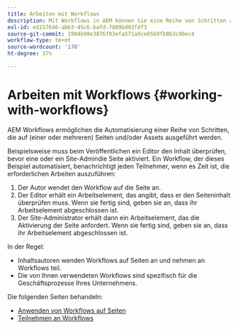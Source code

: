 ```yaml
---
title: Arbeiten mit Workflows
description: Mit Workflows in AEM können Sie eine Reihe von Schritten automatisieren, die auf einer Seite oder einem Asset ausgeführt werden.
exl-id: ed157646-abb3-45c6-bafd-7889bd93fdf3
source-git-commit: 1994b90e3876f03efa571a9ce65b9fb8b3c90ec4
workflow-type: tm+mt
source-wordcount: '178'
ht-degree: 37%

---
```


# Arbeiten mit Workflows {#working-with-workflows}

AEM Workflows ermöglichen die Automatisierung einer Reihe von Schritten, die auf (einer oder mehreren) Seiten und/oder Assets ausgeführt werden.

Beispielsweise muss beim Veröffentlichen ein Editor den Inhalt überprüfen, bevor eine oder ein Site-Admindie Seite aktiviert. Ein Workflow, der dieses Beispiel automatisiert, benachrichtigt jeden Teilnehmer, wenn es Zeit ist, die erforderlichen Arbeiten auszuführen:

1. Der Autor wendet den Workflow auf die Seite an.
1. Der Editor erhält ein Arbeitselement, das angibt, dass er den Seiteninhalt überprüfen muss. Wenn sie fertig sind, geben sie an, dass ihr Arbeitselement abgeschlossen ist.
1. Der Site-Administrator erhält dann ein Arbeitselement, das die Aktivierung der Seite anfordert. Wenn sie fertig sind, geben sie an, dass ihr Arbeitselement abgeschlossen ist.

In der Regel:

* Inhaltsautoren wenden Workflows auf Seiten an und nehmen an Workflows teil.
* Die von Ihnen verwendeten Workflows sind spezifisch für die Geschäftsprozesse Ihres Unternehmens.

Die folgenden Seiten behandeln:

* [Anwenden von Workflows auf Seiten](/help/sites-cloud/authoring/workflows/applying.md)
* [Teilnehmen an Workflows](/help/sites-cloud/authoring/workflows/participating.md)
